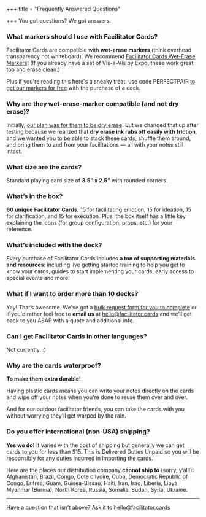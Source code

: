 +++
title = "Frequently Answered Questions"

+++
You got questions? We got answers.

### What markers should I use with Facilitator Cards?

Facilitator Cards are compatible with **wet-erase markers** (think overhead transparency not whiteboard). We recommend [Facilitator Cards Wet-Erase Markers](https://shop.facilitator.cards/collections/merch/products/wet-erase-markers)! (If you already have a set of Vis-a-Vis by Expo, these work great too and erase clean.)

Plus if you're reading this here's a sneaky treat: use code PERFECTPAIR [to get our markers for free](https://shop.facilitator.cards/collections/merch/products/wet-erase-markers) with the purchase of a deck.

### Why are they wet-erase-marker compatible (and not dry erase)?

Initially, [our plan was for them to be dry erase](https://www.facilitator.cards/blog/testing-and-changing-directions/). But we changed that up after testing because we realized that **dry erase ink rubs off easily with friction**, and we wanted you to be able to stack these cards, shuffle them around, and bring them to and from your facilitations — all with your notes still intact.

### What size are the cards?

Standard playing card size of **3.5” x 2.5”** with rounded corners.

### What’s in the box?

**60 unique Facilitator Cards.** 15 for facilitating emotion, 15 for ideation, 15 for clarification, and 15 for execution. Plus, the box itself has a little key explaining the icons (for group configuration, props, etc.) for your reference.

### What’s included with the deck?

Every purchase of Facilitator Cards includes **a ton of supporting materials and resources**: including live getting started training to help you get to know your cards, guides to start implementing your cards, early access to special events and more!

### What if I want to order more than 10 decks?

Yay! That’s awesome. We've got a [bulk request form for you to complete](https://airtable.com/shrCcUtThFlIY1Icy) or if you'd rather feel free to **email us** at hello@facilitator.cards and we’ll get back to you ASAP with a quote and additional info.

### Can I get Facilitator Cards in other languages?

Not currently. :)

### Why are the cards waterproof?

**To make them extra durable!**

Having plastic cards means you can write your notes directly on the cards and wipe off your notes when you're done to reuse them over and over.

And for our outdoor facilitator friends, you can take the cards with you without worrying they'll get warped by the rain.

### Do you offer international (non-USA) shipping?

**Yes we do!** It varies with the cost of shipping but generally we can get cards to you for less than $15. This is Delivered Duties Unpaid so you will be responsibly for any duties incurred in importing the cards.

Here are the places our distribution company **cannot ship to** (sorry, y’all!): Afghanistan, Brazil, Congo, Cote d’Ivoire, Cuba, Democratic Republic of Congo, Eritrea, Guam, Guinea-Bissau, Haiti, Iran, Iraq, Liberia, Libya, Myanmar (Burma), North Korea, Russia, Somalia, Sudan, Syria, Ukraine.

***

Have a question that isn't above? Ask it to hello@facilitator.cards